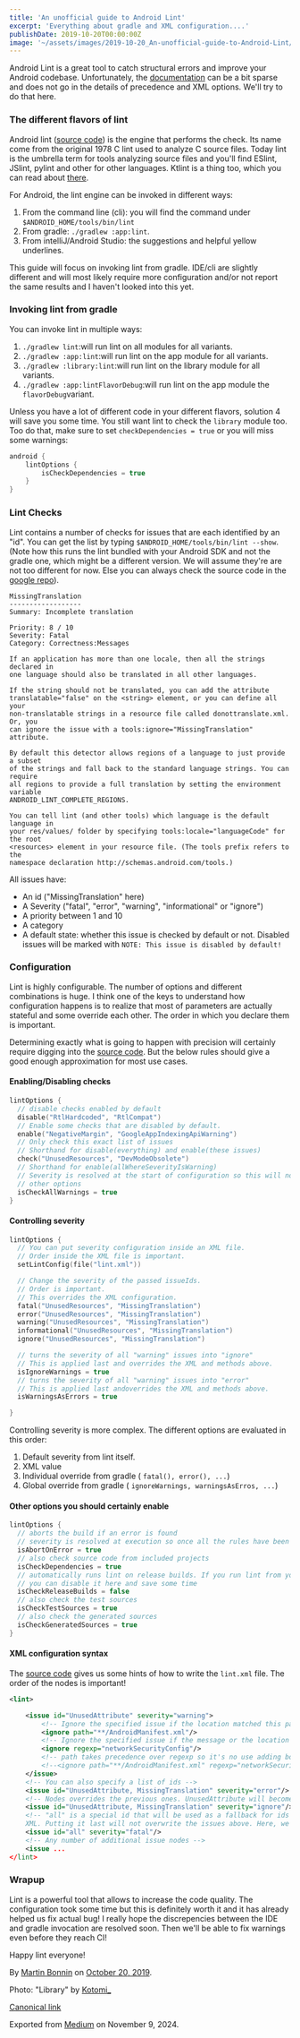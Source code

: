 ```yaml
---
title: 'An unofficial guide to Android Lint'
excerpt: 'Everything about gradle and XML configuration....'
publishDate: 2019-10-20T00:00:00Z
image: '~/assets/images/2019-10-20_An-unofficial-guide-to-Android-Lint/1*e578jPqHJsOAzKQpoq1Emw.jpeg'
---
```


Android Lint is a great tool to catch structural errors and improve your Android codebase. Unfortunately, the [documentation](https://developer.android.com/studio/write/lint) can be a bit sparse and does not go in the details of precedence and XML options. We'll try to do that here.

### The different flavors of lint

Android lint ([source code](https://android.googlesource.com/platform/tools/base.git/+/refs/heads/mirror-goog-studio-master-dev/lint)) is the engine that performs the check. Its name come from the original 1978 C lint used to analyze C source files. Today lint is the umbrella term for tools analyzing source files and you'll find ESlint, JSlint, pylint and other for other languages. Ktlint is a thing too, which you can read about [there](https://proandroiddev.com/simplify-android-kotlin-code-with-ktlint-20c702108901).

For Android, the lint engine can be invoked in different ways:

1. From the command line (cli): you will find the command under `$ANDROID_HOME/tools/bin/lint`
2. From gradle: `./gradlew :app:lint`.
3. From intelliJ/Android Studio: the suggestions and helpful yellow underlines.

This guide will focus on invoking lint from gradle. IDE/cli are slightly different and will most likely require more configuration and/or not report the same results and I haven't looked into this yet.

### Invoking lint from gradle

You can invoke lint in multiple ways:

1. `./gradlew lint`:will run lint on all modules for all variants.
2. `./gradlew :app:lint`:will run lint on the app module for all variants.
3. `./gradlew :library:lint`:will run lint on the library module for all variants.
4. `./gradlew :app:lintFlavorDebug`:will run lint on the app module the `flavorDebug`variant.

Unless you have a lot of different code in your different flavors, solution 4 will save you some time. You still want lint to check the `library` module too. Too do that, make sure to set `checkDependencies = true` or you will miss some warnings:

```kotlin
android {
    lintOptions {
        isCheckDependencies = true
    }
}
```

### Lint Checks

Lint contains a number of checks for issues that are each identified by an "id". You can get the list by typing `$ANDROID_HOME/tools/bin/lint --show`. (Note how this runs the lint bundled with your Android SDK and not the gradle one, which might be a different version. We will assume they're are not too different for now. Else you can always check the source code in the [google repo](https://android.googlesource.com/platform/tools/base.git/+/refs/heads/mirror-goog-studio-master-dev/lint/libs/lint-checks/src/main/java/com/android/tools/lint/checks/AppLinksAutoVerifyDetector.java#87)).

```
MissingTranslation
------------------
Summary: Incomplete translation

Priority: 8 / 10
Severity: Fatal
Category: Correctness:Messages

If an application has more than one locale, then all the strings declared in
one language should also be translated in all other languages.

If the string should not be translated, you can add the attribute
translatable="false" on the <string> element, or you can define all your
non-translatable strings in a resource file called donottranslate.xml. Or, you
can ignore the issue with a tools:ignore="MissingTranslation" attribute.

By default this detector allows regions of a language to just provide a subset
of the strings and fall back to the standard language strings. You can require
all regions to provide a full translation by setting the environment variable
ANDROID_LINT_COMPLETE_REGIONS.

You can tell lint (and other tools) which language is the default language in
your res/values/ folder by specifying tools:locale="languageCode" for the root
<resources> element in your resource file. (The tools prefix refers to the
namespace declaration http://schemas.android.com/tools.)
```

All issues have:

- An id ("MissingTranslation" here)
- A Severity ("fatal", "error", "warning", "informational" or "ignore")
- A priority between 1 and 10
- A category
- A default state: whether this issue is checked by default or not. Disabled issues will be marked with `NOTE: This issue is disabled by default!`

### Configuration

Lint is highly configurable. The number of options and different combinations is huge. I think one of the keys to understand how configuration happens is to realize that most of parameters are actually stateful and some override each other. The order in which you declare them is important.

Determining exactly what is going to happen with precision will certainly require digging into the [source code](https://android.googlesource.com/platform/tools/base.git/+/67138ae2588344dc333c708b61ea84c57082906c/build-system/gradle-core/src/main/java/com/android/build/gradle/internal/dsl/LintOptions.java). But the below rules should give a good enough approximation for most use cases.

#### Enabling/Disabling checks

```kotlin
lintOptions {
  // disable checks enabled by default
  disable("RtlHardcoded", "RtlCompat")
  // Enable some checks that are disabled by default.
  enable("NegativeMargin", "GoogleAppIndexingApiWarning")
  // Only check this exact list of issues
  // Shorthand for disable(everything) and enable(these issues)
  check("UnusedResources", "DevModeObsolete")
  // Shorthand for enable(allWhereSeverityIsWarning)
  // Severity is resolved at the start of configuration so this will not be affected by
  // other options
  isCheckAllWarnings = true
}
```

#### Controlling severity

```kotlin
lintOptions {
  // You can put severity configuration inside an XML file.
  // Order inside the XML file is important.
  setLintConfig(file("lint.xml"))

  // Change the severity of the passed issueIds.
  // Order is important.
  // This overrides the XML configuration.
  fatal("UnusedResources", "MissingTranslation")
  error("UnusedResources", "MissingTranslation")
  warning("UnusedResources", "MissingTranslation")
  informational("UnusedResources", "MissingTranslation")
  ignore("UnusedResources", "MissingTranslation")

  // turns the severity of all "warning" issues into "ignore"
  // This is applied last and overrides the XML and methods above.
  isIgnoreWarnings = true
  // turns the severity of all "warning" issues into "error"
  // This is applied last andoverrides the XML and methods above.
  isWarningsAsErrors = true

}
```

Controlling severity is more complex. The different options are evaluated in this order:

1. Default severity from lint itself.
2. XML value
3. Individual override from gradle ( `fatal(), error(), ...`)
4. Global override from gradle ( `ignoreWarnings, warningsAsErros, ...`)

#### Other options you should certainly enable

```kotlin
lintOptions {
  // aborts the build if an error is found
  // severity is resolved at execution so once all the rules have been processed
  isAbortOnError = true
  // also check source code from included projects
  isCheckDependencies = true
  // automatically runs lint on release builds. If you run lint from your CI
  // you can disable it here and save some time
  isCheckReleaseBuilds = false
  // also check the test sources
  isCheckTestSources = true
  // also check the generated sources
  isCheckGeneratedSources = true
}
```

#### XML configuration syntax

The [source code](https://android.googlesource.com/platform/tools/base.git/+/67138ae2588344dc333c708b61ea84c57082906c/lint/libs/lint-api/src/main/java/com/android/tools/lint/client/api/DefaultConfiguration.java) gives us some hints of how to write the `lint.xml` file. The order of the nodes is important!

```xml
<lint>

    <issue id="UnusedAttribute" severity="warning">
        <!-- Ignore the specified issue if the location matched this path -->
        <ignore path="**/AndroidManifest.xml"/>
        <!-- Ignore the specified issue if the message or the location matches the regex -->
        <ignore regexp="networkSecurityConfig"/>
        <!-- path takes precedence over regexp so it's no use adding both -->
        <!--<ignore path="**/AndroidManifest.xml" regexp="networkSecurityConfig"/>-->
    </issue>
    <!-- You can also specify a list of ids -->
    <issue id="UnusedAttribute, MissingTranslation" severity="error"/>
    <!-- Nodes overrides the previous ones. UnusedAttribute will become ignored after this -->
    <issue id="UnusedAttribute, MissingTranslation" severity="ignore"/>
    <!-- "all" is a special id that will be used as a fallback for ids that are not defined elsewhere in the
    XML. Putting it last will not overwrite the issues above. Here, we mark any unspecified issue as fatal -->
    <issue id="all" severity="fatal"/>
    <!-- Any number of additional issue nodes -->
    <issue ...
</lint>
```

### Wrapup

Lint is a powerful tool that allows to increase the code quality. The configuration took some time but this is definitely worth it and it has already helped us fix actual bug! I really hope the discrepencies between the IDE and gradle invocation are resolved soon. Then we'll be able to fix warnings even before they reach CI!

Happy lint everyone!

By [Martin Bonnin](https://medium.com/@mbonnin) on [October 20, 2019](https://medium.com/p/188c0654b29b).

Photo: "Library" by [Kotomi\_](https://flic.kr/p/r4TX3R)

[Canonical link](https://medium.com/@mbonnin/an-unofficial-guide-to-android-lint-188c0654b29b)

Exported from [Medium](https://medium.com) on November 9, 2024.
